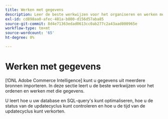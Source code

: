 ```yaml
---
title: Werken met gegevens
description: Leer de beste werkwijzen voor het organiseren en werken met die gegevens.
exl-id: cd898aa0-afec-481a-b800-d156d57aba85
source-git-commit: 8d4e71363edad0613cc0ab277c2a43aad000965e
workflow-type: tm+mt
source-wordcount: '65'
ht-degree: 0%

---
```


# Werken met gegevens

[!DNL Adobe Commerce Intelligence] kunt u gegevens uit meerdere bronnen importeren. In deze sectie leert u de beste werkwijzen voor het ordenen en werken met die gegevens.

U leert hoe u uw database en SQL-query&#39;s kunt optimaliseren, hoe u de status van de updatecyclus kunt controleren en hoe u de tijd van de updatecyclus kunt verkorten.
